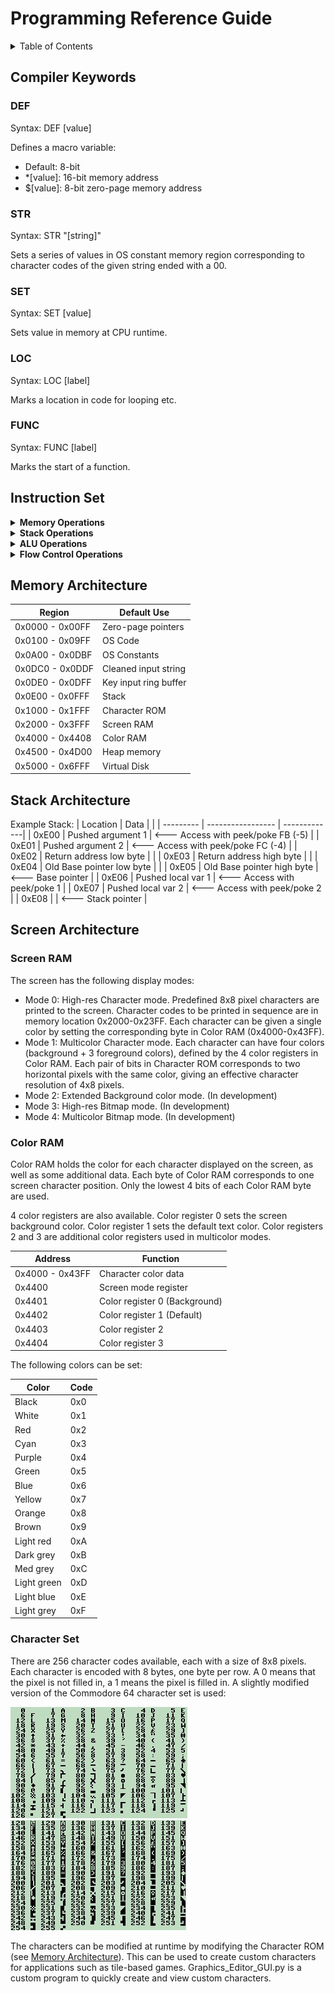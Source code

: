 # Programming Reference Guide

<!-- TABLE OF CONTENTS -->
<details>
  <summary>Table of Contents</summary>
  <ol>
    <li><a href="#compiler-keywords">Compiler Keywords</a></li>
    <li><a href="#instruction-set">Instruction Set</a></li>
    <li><a href="#memory-architecture">Memory Architecture</a></li>
    <li><a href="#stack-architecture">Stack Architecture</a></li>
    <li><a href="#screen-architecture">Screen Architecture</a></li>
  </ol>
</details>



## Compiler Keywords

### DEF
Syntax: DEF [value]

Defines a macro variable:
- Default: 8-bit
- *[value]: 16-bit memory address
- $[value]: 8-bit zero-page memory address

### STR
Syntax: STR "[string]"

Sets a series of values in OS constant memory region corresponding to character codes of the given string ended with a 00.

### SET
Syntax: SET [value]

Sets value in memory at CPU runtime.

### LOC
Syntax: LOC [label]

Marks a location in code for looping etc.

### FUNC
Syntax: FUNC [label]

Marks the start of a function.

## Instruction Set

<details>
  <summary><b>Memory Operations</b></summary>

### MOV [Ar/Br] [MEM]

- Description: Move value at memory into A or B.
- Opcode: MOV && MEMA/MEMB (0x01/0x02)
- Clock cycles: 12
- Memory bytes: 3

### MOV [Ar/Br] &lt;immed>

- Description: Move immediate value into A or B.
- Opcode: MOV && IMMEDA/IMMEDB (0x03/0x04)
- Clock cycles: 8
- Memory bytes: 2

### MOV [MEM] [Ar/Br]

- Description: Move value in A or B into memory.
- Opcode: MOV && STORA/STORB (0x05/0x06)
- Clock cycles: 12
- Memory bytes: 3

### SWP

- Description: Swap A and B registers.
- Opcode: SWP && MOV (0x07)
- Clock cycles: 7
- Memory bytes: 1

### LDO [MEM]

- Description: Load into A from given address in MEM with offset in B.
- Opcode: MOV && SHL (0x08)
- Clock cycles: 18
- Memory bytes: 3

### STO [MEM]

- Description: Store A into given address in MEM with offset in B.
- Opcode: MOV && SHR (0x09)
- Clock cycles: 19
- Memory bytes: 3

### LDZ Ar

- Description: Load into A from zero-page pointer address in A with offset in B.
- Opcode: MOV && INCA (0x0C)
- Clock cycles: 16
- Memory bytes: 1

### LDZ [$ZP]

- Description: Load into A from given zero-page pointer address with offset in B.
- Opcode: MOV && DECA (0x0A)
- Clock cycles: 18
- Memory bytes: 2

### STZ [$ZP]

- Description: Store A into given zero-page pointer address with offset in B.
- Opcode: MOV && DECB (0x0B)
- Clock cycles: 19
- Memory bytes: 2

### IO [Ar/Br]

- Description: Print value of A/B register to console
- Opcode: IO && MEMA/MEMB (0x31/0x32)
- Clock cycles: 4
- Memory bytes: 1

</details>

<details>
  <summary><b>Stack Operations</b></summary>

### PUSH Ar

- Description: Push A onto the stack and increment the stack pointer.
- Opcode: JMP && DECB (0x8B)
- Clock cycles: 13
- Memory bytes: 1

### PUSH &lt;immed>

- Description: Push the given value onto the stack and increment the stack pointer.
- Opcode: JMP && SWP (0x87)
- Clock cycles: 17
- Memory bytes: 2

### POP

- Description: Pop from the stack into A and decrement the stack pointer.
- Opcode: JMP && DECA (0x8A)
- Clock cycles: 12
- Memory bytes: 1

### PEEK Br

- Description: Load into A from the base pointer with the offset in B.
- Opcode: JMP && AUX (0x8E)
- Clock cycles: 16
- Memory bytes: 1

### PEEK &lt;immed>

- Description: Load into A from the base pointer with the given offset.
- Opcode: JMP && AUX (0x88)
- Clock cycles: 18
- Memory bytes: 2

### POKE Br

- Description: Store A into base pointer with the offset in B.
- Opcode: JMP && INCA (0x8C)
- Clock cycles: 14
- Memory bytes: 1

### POKE &lt;immed>

- Description: Store A into base pointer with the given offset.
- Opcode: JMP && SHR (0x89)
- Clock cycles: 19
- Memory bytes: 2

### CALL [MEM]

- Description: Call a function at given memory location.  Set new stack pointer and base pointer appropriately.
- Opcode: JZ && INCB (0x9D)
- Clock cycles: 34
- Memory bytes: 3

### CALLZ [$ZP]

- Description: Call a function pointed to by given zero-page pointer.  Set new stack pointer and base pointer appropriately.
- Opcode: JNZ && INCB (0xAD)
- Clock cycles: 39
- Memory bytes: 2

### CALLZ Ar

- Description: Call a function pointed to by zero-page pointer in A.  Set new stack pointer and base pointer appropriately.
- Opcode: JNZ && AUX (0xAE)
- Clock cycles: 36
- Memory bytes: 1

### RET

- Description: Return from a function.  Set new stack pointer and base pointer appropriately.
- Opcode: JZ && AUX (0x9E)
- Clock cycles: 28
- Memory bytes: 1

</details>

<details>
  <summary><b>ALU Operations</b></summary>

### ADD &lt;immed>

- Description: Add given value to A.
- Opcode: ADD && IMMEDA (0x13)
- Clock cycles: 11
- Memory bytes: 2

### ADD Br

- Description: Add B to A.
- Opcode: ADD && IMMEDB (0x14)
- Clock cycles: 5
- Memory bytes: 1

### SUB &lt;immed>

- Description: Subtract given value from A.
- Opcode: SUB && IMMEDA (0x43)
- Clock cycles: 11
- Memory bytes: 2

### SUB Br

- Description: Subtract B from A.
- Opcode: SUB && IMMEDB (0x44)
- Clock cycles: 5
- Memory bytes: 1

### CLC

- Description: Clear the ALU carry and overflow flags.
- Opcode: ADD && STORA (0x15)
- Clock cycles: 5
- Memory bytes: 1

### SHL

- Description: Bit shift left A register 1 bit
- Opcode: LOG && SHL (0x28)
- Clock cycles: 5
- Memory bytes: 1

### SHR

- Description: Bit shift right A register 1 bit
- Opcode: LOG && SHR (0x29)
- Clock cycles: 5
- Memory bytes: 1

### INC [Ar/Br]

- Description: Increment A/B register
- Opcode: LOG && INCA/INCB (0x2C/0x2D)
- Clock cycles: 5
- Memory bytes: 1

### DEC [Ar/Br]

- Description: Decrement A/B register
- Opcode: LOG && DECA/DECB (0x2A/0x2B)
- Clock cycles: 5
- Memory bytes: 1

### AND Br

- Description: Bitwise AND A and B register
- Opcode: LOG && MEMA (0x21)
- Clock cycles: 5
- Memory bytes: 1

### AND &lt;immed>

- Description: Bitwise AND immediate value with A
- Opcode: LOG && STORA (0x25)
- Clock cycles: 11
- Memory bytes: 2

### OR Br

- Description: Bitwise OR A and B register
- Opcode: LOG && MEMB (0x22)
- Clock cycles: 5
- Memory bytes: 1

### OR &lt;immed>

- Description: Bitwise OR immediate value with A
- Opcode: LOG && STORB (0x26)
- Clock cycles: 11
- Memory bytes: 2

### XOR Br

- Description: Bitwise XOR A and B register
- Opcode: LOG && IMMEDA (0x23)
- Clock cycles: 5
- Memory bytes: 1

### XOR &lt;immed>

- Description: Bitwise XOR immediate value with A
- Opcode: LOG && SWP (0x27)
- Clock cycles: 11
- Memory bytes: 2

### NOT

- Description: Bitwise NOT A register
- Opcode: LOG && IMMEDB (0x24)
- Clock cycles: 5
- Memory bytes: 1

</details>

<details>
  <summary><b>Flow Control Operations</b></summary>

<details>
<summary>&ensp;JMP: Unconditional jump</summary>

### JMP [MEM]

- Description: Jump to memory location unconditionally
- Opcode: JMP && MEMA (0x81)
- Clock cycles: 11
- Memory bytes: 3

### JMPO &lt;immed>

- Description: Jump to given offset from current memory location unconditionally
- Opcode: JMP && IMMEDA (0x83)
- Clock cycles: 16
- Memory bytes: 2

### JMPO Ar

- Description: Jump to offset in A from current memory location unconditionally
- Opcode: JMP && IMMEDB (0x84)
- Clock cycles: 13
- Memory bytes: 1

### JMPZ [$ZP]

- Description: Jump to memory location at given zero-page pointer unconditionally
- Opcode: JMP && STORA (0x85)
- Clock cycles: 21
- Memory bytes: 2

### JMPZ Ar

- Description: Jump to memory location at zero-page pointer in A unconditionally
- Opcode: JMP && STORB (0x86)
- Clock cycles: 18
- Memory bytes: 1
</details>

<details>
<summary>&ensp;JZ: Jump if zero</summary>

### JZ [MEM]

- Description: Jump to memory location if ALU result is zero
- Opcode: JZ && MEMA (0x91)
- Clock cycles: 11
- Memory bytes: 3

### JZO &lt;immed>

- Description: Jump to given offset from current memory location if ALU result is zero
- Opcode: JZ && IMMEDA (0x93)
- Clock cycles: 16
- Memory bytes: 2

### JZO Ar

- Description: Jump to offset in A from current memory location if ALU result is zero
- Opcode: JZ && IMMEDB (0x94)
- Clock cycles: 13
- Memory bytes: 1

### JZZ [$ZP]

- Description: Jump to memory location at given zero-page pointer if ALU result is zero
- Opcode: JZ && STORA (0x95)
- Clock cycles: 21
- Memory bytes: 2

### JZZ Ar

- Description: Jump to memory location at zero-page pointer in A if ALU result is zero
- Opcode: JZ && STORB (0x96)
- Clock cycles: 18
- Memory bytes: 1

</details>

<details>
<summary>&ensp;JNZ: Jump if not zero</summary>

### JNZ [MEM]

- Description: Jump to memory location if ALU result is not zero
- Opcode: JNZ && MEMA (0xA1)
- Clock cycles: 11
- Memory bytes: 3

### JNZO &lt;immed>

- Description: Jump to given offset from current memory location if ALU result is not zero
- Opcode: JNZ && IMMEDA (0xA3)
- Clock cycles: 16
- Memory bytes: 2

### JNZO Ar

- Description: Jump to offset in A from current memory location if ALU result is not zero
- Opcode: JNZ && IMMEDB (0xA4)
- Clock cycles: 13
- Memory bytes: 1

### JNZZ [$ZP]

- Description: Jump to memory location at given zero-page pointer if ALU result is not zero
- Opcode: JNZ && STORA (0xA5)
- Clock cycles: 21
- Memory bytes: 2

### JNZZ Ar

- Description: Jump to memory location at zero-page pointer in A if ALU result is not zero
- Opcode: JNZ && STORB (0xA6)
- Clock cycles: 18
- Memory bytes: 1

</details>

<details>
<summary>&ensp;JM: Jump if less than zero (minus)</summary>

### JM [MEM]

- Description: Jump to memory location if ALU result is less than zero (minus)
- Opcode: JM && MEMA (0xB1)
- Clock cycles: 11
- Memory bytes: 3

### JMO &lt;immed>

- Description: Jump to given offset from current memory location if ALU result is less than zero (minus)
- Opcode: JM && IMMEDA (0xB3)
- Clock cycles: 16
- Memory bytes: 2

### JMO Ar

- Description: Jump to offset in A from current memory location if ALU result is less than zero (minus)
- Opcode: JM && IMMEDB (0xB4)
- Clock cycles: 13
- Memory bytes: 1

### JMZ [$ZP]

- Description: Jump to memory location at given zero-page pointer if ALU result is less than zero (minus)
- Opcode: JM && STORA (0xB5)
- Clock cycles: 21
- Memory bytes: 2

### JMZ Ar

- Description: Jump to memory location at zero-page pointer in A if ALU result is less than zero (minus)
- Opcode: JM && STORB (0xB6)
- Clock cycles: 18
- Memory bytes: 1

</details>

<details>
<summary>&ensp;JP: Jump if greater than zero (positive)</summary>

### JP [MEM]

- Description: Jump to memory location if ALU result is greater than zero (positive)
- Opcode: JP && MEMA (0xC1)
- Clock cycles: 11
- Memory bytes: 3

### JPO &lt;immed>

- Description: Jump to given offset from current memory location if ALU result is greater than zero (positive)
- Opcode: JP && IMMEDA (0xC3)
- Clock cycles: 16
- Memory bytes: 2

### JPO Ar

- Description: Jump to offset in A from current memory location if ALU result is greater than zero (positive)
- Opcode: JP && IMMEDB (0xC4)
- Clock cycles: 13
- Memory bytes: 1

### JPZ [$ZP]

- Description: Jump to memory location at given zero-page pointer if ALU result is greater than zero (positive)
- Opcode: JP && STORA (0xC5)
- Clock cycles: 21
- Memory bytes: 2

### JPZ Ar

- Description: Jump to memory location at zero-page pointer in A if ALU result is greater than zero (positive)
- Opcode: JP && STORB (0xC6)
- Clock cycles: 18
- Memory bytes: 1

</details>

<details>
<summary>&ensp;JC: Jump if carry occurred</summary>

### JC [MEM]

- Description: Jump to memory location if carry occurred on last ALU operation
- Opcode: JC && MEMA (0xD1)
- Clock cycles: 11
- Memory bytes: 3

### JCO &lt;immed>

- Description: Jump to given offset from current memory location if carry occurred on last ALU operation
- Opcode: JC && IMMEDA (0xD3)
- Clock cycles: 16
- Memory bytes: 2

### JCO Ar

- Description: Jump to offset in A from current memory location if carry occurred on last ALU operation
- Opcode: JC && IMMEDB (0xD4)
- Clock cycles: 13
- Memory bytes: 1

### JCZ [$ZP]

- Description: Jump to memory location at given zero-page pointer if carry occurred on last ALU operation
- Opcode: JC && STORA (0xD5)
- Clock cycles: 21
- Memory bytes: 2

### JCZ Ar

- Description: Jump to memory location at zero-page pointer in A if carry occurred on last ALU operation
- Opcode: JC && STORB (0xD6)
- Clock cycles: 18
- Memory bytes: 1

</details>

<details>
<summary>&ensp;JNC: Jump if carry did not occur</summary>

### JNC [MEM]

- Description: Jump to memory location if carry did not occur on last ALU operation
- Opcode: JNC && MEMA (0xE1)
- Clock cycles: 11
- Memory bytes: 3

### JNCO &lt;immed>

- Description: Jump to given offset from current memory location if carry did not occur on last ALU operation
- Opcode: JNC && IMMEDA (0xE3)
- Clock cycles: 16
- Memory bytes: 2

### JNCO Ar

- Description: Jump to offset in A from current memory location if carry did not occur on last ALU operation
- Opcode: JNC && IMMEDB (0xE4)
- Clock cycles: 13
- Memory bytes: 1

### JNCZ [$ZP]

- Description: Jump to memory location at given zero-page pointer if carry did not occur on last ALU operation
- Opcode: JNC && STORA (0xE5)
- Clock cycles: 21
- Memory bytes: 2

### JNCZ Ar

- Description: Jump to memory location at zero-page pointer in A if carry did not occur on last ALU operation
- Opcode: JNC && STORB (0xE6)
- Clock cycles: 18
- Memory bytes: 1

</details>

<details>
<summary>&ensp;JOF: Jump if overflow occurred</summary>

### JOF [MEM]

- Description: Jump to memory location if overflow occurred on last ALU operation
- Opcode: JC && MEMB (0xD2)
- Clock cycles: 11
- Memory bytes: 3

### JOFO &lt;immed>

- Description: Jump to given offset from current memory location if overflow occurred on last ALU operation
- Opcode: JC && SWP (0xD7)
- Clock cycles: 16
- Memory bytes: 2

### JOFO Ar

- Description: Jump to offset in A from current memory location if overflow occurred on last ALU operation
- Opcode: JC && SHL (0xD8)
- Clock cycles: 13
- Memory bytes: 1

### JOFZ [$ZP]

- Description: Jump to memory location at given zero-page pointer if overflow occurred on last ALU operation
- Opcode: JC && SHR (0xD9)
- Clock cycles: 21
- Memory bytes: 2

### JOFZ Ar

- Description: Jump to memory location at zero-page pointer in A if overflow occurred on last ALU operation
- Opcode: JC && DECA (0xDA)
- Clock cycles: 18
- Memory bytes: 1

</details>

<details>
<summary>&ensp;JNOF: Jump if overflow did not occur</summary>

### JNOF [MEM]

- Description: Jump to memory location if overflow did not occur on last ALU operation
- Opcode: JNC && MEMB (0xE2)
- Clock cycles: 11
- Memory bytes: 3


### JNOFO &lt;immed>

- Description: Jump to given offset from current memory location if overflow did not occur on last ALU operation
- Opcode: JNC && SWP (0xE7)
- Clock cycles: 16
- Memory bytes: 2

### JNOFO Ar

- Description: Jump to offset in A from current memory location if overflow did not occur on last ALU operation
- Opcode: JNC && SHL (0xE8)
- Clock cycles: 11
- Memory bytes: 3


### JNOFZ [$ZP]

- Description: Jump to memory location at given zero-page pointer if overflow did not occur on last ALU operation
- Opcode: JNC && SHR (0xE9)
- Clock cycles: 21
- Memory bytes: 2

### JNOFZ Ar

- Description: Jump to memory location at zero-page pointer in A if overflow did not occur on last ALU operation
- Opcode: JNC && DECA (0xEA)
- Clock cycles: 18
- Memory bytes: 1
</details>

</details>


## Memory Architecture

| Region | Default Use |
| --------- | ----------------- |
| 0x0000 - 0x00FF | Zero-page pointers |
| 0x0100 - 0x09FF | OS Code |
| 0x0A00 - 0x0DBF | OS Constants |
| 0x0DC0 - 0x0DDF | Cleaned input string |
| 0x0DE0 - 0x0DFF | Key input ring buffer |
| 0x0E00 - 0x0FFF | Stack |
| 0x1000 - 0x1FFF | Character ROM |
| 0x2000 - 0x3FFF | Screen RAM |
| 0x4000 - 0x4408 | Color RAM |
| 0x4500 - 0x4D00 | Heap memory |
| 0x5000 - 0x6FFF | Virtual Disk |

## Stack Architecture
Example Stack:
| Location | Data |  |
| --------- | ----------------- | -------------|
| 0xE00 | Pushed argument 1 | &lt;--- Access with peek/poke FB (-5) |
| 0xE01 | Pushed argument 2 | &lt;--- Access with peek/poke FC (-4) |
| 0xE02 | Return address low byte |  |
| 0xE03 | Return address high byte |  |
| 0xE04 | Old Base pointer low byte |  |
| 0xE05 | Old Base pointer high byte | &lt;--- Base pointer  |
| 0xE06 | Pushed local var 1 | &lt;--- Access with peek/poke 1 |
| 0xE07 | Pushed local var 2 | &lt;--- Access with peek/poke 2  |
| 0xE08 |  | &lt;--- Stack pointer  |

## Screen Architecture

### Screen RAM
The screen has the following display modes:
- Mode 0: High-res Character mode.  Predefined 8x8 pixel characters are printed to the screen.  Character codes to be printed in sequence are in memory location 0x2000-0x23FF.  Each character can be given a single color by setting the corresponding byte in Color RAM (0x4000-0x43FF).
- Mode 1: Multicolor Character mode.  Each character can have four colors (background + 3 foreground colors), defined by the 4 color registers in Color RAM.  Each pair of bits in Character ROM corresponds to two horizontal pixels with the same color, giving an effective character resolution of 4x8 pixels.
- Mode 2: Extended Background color mode. (In development)
- Mode 3: High-res Bitmap mode. (In development)
- Mode 4: Multicolor Bitmap mode. (In development)


### Color RAM
Color RAM holds the color for each character displayed on the screen, as well as some additional data.  Each byte of Color RAM corresponds to one screen character position.  Only the lowest 4 bits of each Color RAM byte are used.

4 color registers are also available.  Color register 0 sets the screen background color.  Color register 1 sets the default text color.  Color registers 2 and 3 are additional color registers used in multicolor modes.

| Address | Function |
|-------|------|
| 0x4000 - 0x43FF | Character color data |
| 0x4400 | Screen mode register |
| 0x4401 | Color register 0 (Background) |
| 0x4402 | Color register 1 (Default) |
| 0x4403 | Color register 2 |
| 0x4404 | Color register 3 |

The following colors can be set:

| Color | Code |
|-------|------|
| Black | 0x0 |
| White | 0x1 |
| Red | 0x2 |
| Cyan | 0x3 |
| Purple | 0x4 |
| Green | 0x5 |
| Blue | 0x6 |
| Yellow | 0x7 |
| Orange | 0x8 |
| Brown | 0x9 |
| Light red | 0xA |
| Dark grey | 0xB |
| Med grey | 0xC |
| Light green | 0xD |
| Light blue | 0xE |
| Light grey | 0xF |



### Character Set
There are 256 character codes available, each with a size of 8x8 pixels.  Each character is encoded with 8 bytes, one byte per row.  A 0 means that the pixel is not filled in, a 1 means the pixel is filled in.  A slightly modified version of the Commodore 64 character set is used:


  <a href="https://github.com/GrasonHumphrey/CPU_Python">
    <img src="../images/char_set_1_edit.jpg" alt="Character Set 1">
    </br>
    <img src="../images/char_set_2_edit.jpg" alt="Character Set 2">
  </a>

  The characters can be modified at runtime by modifying the Character ROM (see <a href="#memory-architecture">Memory Architecture</a>).  This can be used to create custom characters for applications such as tile-based games.  Graphics_Editor_GUI.py is a custom program to quickly create and view custom characters.
